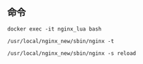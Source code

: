 ## 命令

```shell
docker exec -it nginx_lua bash

/usr/local/nginx_new/sbin/nginx -t

/usr/local/nginx_new/sbin/nginx -s reload
```


